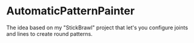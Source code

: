 # AutomaticPatternPainter
The idea based on my "StickBrawl" project that let's you configure joints and lines to create round patterns.
